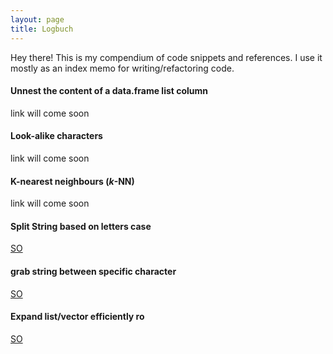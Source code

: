 ```yaml
---
layout: page
title: Logbuch
---
```


<p class="message">
  Hey there! This is my compendium of code snippets and references. I use it mostly as an index memo for writing/refactoring code. 
</p>

#### Unnest the content of a data.frame list column
link will come soon
#### Look-alike characters
link will come soon
#### K-nearest neighbours (*k*-NN)
link will come soon


#### Split String based on letters case
[SO](http://stackoverflow.com/questions/21173774/split-string-when-a-capital-letter-follows-a-lower-cap-letter-in-the-middle-of-a)

#### grab string between specific character
[SO](http://stackoverflow.com/questions/13498843/regex-to-pickout-some-text-between-parenthesis)

#### Expand list/vector efficiently ro
[SO](http://stackoverflow.com/questions/2436688/append-an-object-to-a-list-in-r-in-amortized-constant-time-o1)

